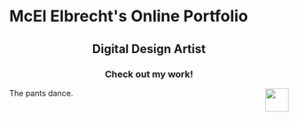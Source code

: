 <h1>McEl Elbrecht's Online Portfolio</h1>

<center><b><h2>Digital Design Artist</h2></b></center>

<center><h3>Check out my work!</h3></center>

<p><img src="https://media.giphy.com/media/csWKUcszmgFTMt3CI0/giphy.gif" style="float:right;width:42px;height:42px;">
The pants dance.</p>

